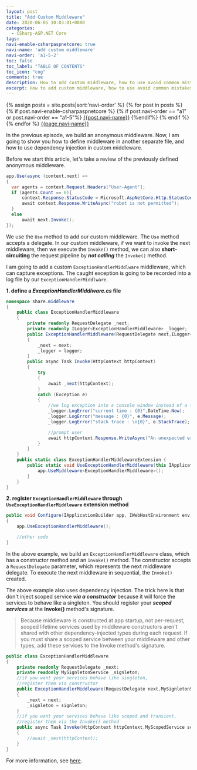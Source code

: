 ```yaml
---
layout: post
title: "Add Custom Middleware"
date: 2020-06-05 10:03:01+0800
categories:
  - CSharp-ASP.NET Core
tags:
navi-enable-csharpaspnetcore: true
navi-name: 'add custom middleware'
navi-order: 'a1-5-2'
toc: false
toc_label: "TABLE OF CONTENTS"
toc_icon: "cog"
comments: true
description: How to add custom middleware, how to use avoid common mistakes when use DI in your custom middleware.
excerpt: How to add custom middleware, how to use avoid common mistakes when use DI in your custom middleware.
---
```

<!--navigation bar-->
<div class='navi-link-container'>
  {% assign posts = site.posts|sort:'navi-order' %}
  {% for post in posts %}
    {% if post.navi-enable-csharpaspnetcore %}
        {% if post.navi-order == "a1" or 
              post.navi-order == "a1-5"%}
            <a href="{{ site.baseurl }}{{ post.url }}" class='navi-link'>{{post.navi-name}}</a>
        {%endif%}
    {% endif %}
  {% endfor %}
<a class='navi-link' href="">{{page.navi-name}}</a>
</div>
<!--navigation bar-->

In the previous episode, we build an anonymous middleware. Now, I am going to show you how to define middleware in another separate file, and how to use dependency injection in custom middleware.

Before we start this article, let's take a review of the previously defined anonymous middleware.
```c#
app.Use(async (context,next) =>
{
  var agents = context.Request.Headers["User-Agent"];
  if (agents.Count == 0){
      context.Response.StatusCode = Microsoft.AspNetCore.Http.StatusCodes.Status403Forbidden;
      await context.Response.WriteAsync("robot is not permitted");
  }
  else
      await next.Invoke();
});
```
We use the `Use` method to add our custom middleware. The `Use` method accepts a delegate. In our custom middleware, if we want to invoke the next middleware, then we execute the `Invoke()` method, we can also **short-circuiting** the request pipeline by ***not calling*** the `Invoke()` method.

I am going to add a custom `ExceptionHandlerMiddlware` middleware, which can capture exceptions. The caught exception is going to be recorded into a log file by our `ExceptionHandlerMiddlware`.

**1. define a *ExceptionHandlerMiddlware.cs* file**

```c#
namespace share.middleware
{
    public class ExceptionHandlerMiddleware
    {
        private readonly RequestDelegate _next;
        private readonly ILogger<ExceptionHandlerMiddleware> _logger;
        public ExceptionHandlerMiddleware(RequestDelegate next,ILogger<ExceptionHandlerMiddleware> logger)
        {
            _next = next;
            _logger = logger;
        }
        public async Task Invoke(HttpContext httpContext)
        {
            try
            {
                await _next(httpContext);
            }
            catch (Exception e)
            {
                //we log exception into a console window instead of a file.
                _logger.LogError("current time : {0}",DateTime.Now);
                _logger.LogError("message : {0}", e.Message);
                _logger.LogError("stack trace : \n{0}", e.StackTrace);

                //prompt user
                await httpContext.Response.WriteAsync("An unexpected error occur, please contact the website manager.");
            }
        }
    }
    public static class ExceptionHandlerMiddlewareExtension {
        public static void UseExceptionHandlerMiddleware(this IApplicationBuilder app) {
            app.UseMiddleware<ExceptionHandlerMiddleware>();
        }
    }
}
```

**2. register `ExceptionHandlerMiddleware` through `UseExceptionHandlerMiddleware` extension method**

```c#
public void Configure(IApplicationBuilder app, IWebHostEnvironment env)
{
    app.UseExceptionHandlerMiddleware();

    //other code
}
```

In the above example, we build an `ExceptionHandlerMiddleware` class, which has a constructor method and an `Invoke()` method. The constructor accepts a `RequestDelegate` parameter, which represents the next middleware delegate. To execute the next middleware in sequential, the `Invoke()` created.

The above example also uses dependency injection. The trick here is that don't inject scoped service ***via a constructor*** because it will force the services to behave like a singleton. You should register your ***scoped services*** at the **Invoke()** method's signature.

>Because middleware is constructed at app startup, not per-request, scoped lifetime services used by middleware constructors aren't shared with other dependency-injected types during each request. If you must share a scoped service between your middleware and other types, add these services to the Invoke method's signature. 

```c#
public class ExceptionHandlerMiddleware
{
    private readonly RequestDelegate _next;
    private readonly MySignletonService _signleton;
    //if you want your services behave like singleton,
    //register them via constructor
    public ExceptionHandlerMiddleware(RequestDelegate next,MySignletonService signleton)
    {
        _next = next;
        _signleton = signleton;
    }
    //if you want your services behave like scoped and transient,
    //register them via the Invoke() method
    public async Task Invoke(HttpContext httpContext,MyScopedService scoped,MyTransientService transient)
    {
        //await _next(httpContext);
    }
}
```

For more information, see [here][1].




[1]:https://docs.microsoft.com/en-us/aspnet/core/fundamentals/middleware/write?view=aspnetcore-3.1#per-request-middleware-dependencies
